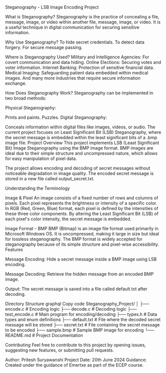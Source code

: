 Steganography - LSB Image Encoding Project

What is Steganography?
Steganography is the practice of concealing a file, message, image, or video within another file, message, image, or video. It is a useful technique in digital communication for securing sensitive information.

Why Use Steganography?
To hide secret credentials.
To detect data forgery.
For secure message passing.

Where is Steganography Used?
Military and Intelligence Agencies: For covert communication and data hiding.
Online Elections: Securing votes and voter information.
Internet Banking: Protection of sensitive financial data.
Medical Imaging: Safeguarding patient data embedded within medical images.
And many more industries that require secure information exchange.

How Does Steganography Work?
Steganography can be implemented in two broad methods:

Physical Steganography:

Prints and paints.
Puzzles.
Digital Steganography:

Conceals information within digital files like images, videos, or audio.
The current project focuses on Least Significant Bit (LSB) Steganography, where the secret message is embedded within the least significant bits of a .bmp image file.
Project Overview
This project implements LSB (Least Significant Bit) Image Steganography using the BMP image format. BMP images are ideal due to their simple structure and uncompressed nature, which allows for easy manipulation of pixel data.

The project allows encoding and decoding of secret messages without noticeable degradation in image quality. The encoded secret message is stored in a new file called output_secret.txt.

Understanding the Terminology

Image & Pixel
An image consists of a fixed number of rows and columns of pixels.
Each pixel represents the brightness or intensity of a specific color.
In RGB (Red, Green, Blue) format, each pixel is defined by the intensities of these three color components.
By altering the Least Significant Bit (LSB) of each pixel's color intensity, the secret message is embedded.

Image Format - BMP
BMP (Bitmap) is an image file format used primarily in Microsoft Windows OS.
It is uncompressed, making it large in size but ideal for lossless steganography.
The BMP format is widely accepted for steganography because of its simple structure and pixel-wise accessibility.
Features

Message Encoding: Hide a secret message inside a BMP image using LSB encoding.

Message Decoding: Retrieve the hidden message from an encoded BMP image.

Output: The secret message is saved into a file called default.txt after decoding.

Directory Structure
graphql
Copy code
Steganography_Project/
│
├── encode.c                    # Encoding logic
├── decode.c                    # Decoding logic
├── test_encode.c               # Main program for encoding/decoding
├── types.h                     # Data types and enum definitions
├── default.txt           # File where the decoded secret message will be stored
├── secret.txt                  # File containing the secret message to be encoded
├── sample.bmp                  # Sample BMP image for encoding
└── README.md                   # Project Documentation




Contributing
Feel free to contribute to this project by opening issues, suggesting new features, or submitting pull requests.



Author: Pritesh Suryawanshi
Project Date: 20th June 2024
Guidance: Created under the guidance of Emertxe as part of the ECEP course.







